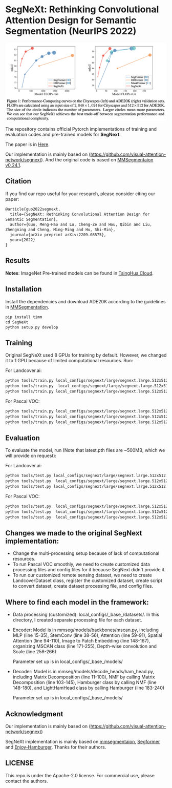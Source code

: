 # SegNeXt: Rethinking Convolutional Attention Design for Semantic Segmentation (NeurIPS 2022)

![](resources/flops.png)

The repository contains official Pytorch implementations of training and evaluation codes and pre-trained models for **SegNext**. 

The paper is in [Here](https://arxiv.org/pdf/2209.08575.pdf).

Our implementation is mainly based on (https://github.com/visual-attention-network/segnext). And the original code is based on [MMSegmentaion v0.24.1](https://github.com/open-mmlab/mmsegmentation/tree/v0.24.1).


## Citation
If you find our repo useful for your research, please consider citing our paper:

```
@article{guo2022segnext,
  title={SegNeXt: Rethinking Convolutional Attention Design for Semantic Segmentation},
  author={Guo, Meng-Hao and Lu, Cheng-Ze and Hou, Qibin and Liu, Zhengning and Cheng, Ming-Ming and Hu, Shi-Min},
  journal={arXiv preprint arXiv:2209.08575},
  year={2022}
}

```

## Results

**Notes**: ImageNet Pre-trained models can be found in [TsingHua Cloud](https://cloud.tsinghua.edu.cn/d/c15b25a6745946618462/).


## Installation
Install the dependencies and download ADE20K according to the guidelines in [MMSegmentation](https://github.com/open-mmlab/mmsegmentation/blob/v0.24.1/docs/en/get_started.md#installation).


```
pip install timm
cd SegNeXt
python setup.py develop
```

## Training

Original SegNeXt used 8 GPUs for training by default. However, we changed it to 1 GPU because of limited computational resources. Run:

For Landcover.ai:
```bash
python tools/train.py local_configs/segnext/large/segnext.large.512x512.landcover.40k_weight.py
python tools/train.py  local_configs/segnext/large/segnext.large.512x512.landcover.40k_weight_sub.py
python tools/train.py local_configs/segnext/large/segnext.large.512x512.landcover.40k_weight_sub_nopre.py
```
For Pascal VOC:
```bash
python tools/train.py local_configs/segnext/large/segnext.large.512x512.voc.40k.py
python tools/train.py local_configs/segnext/large/segnext.large.512x512.voc.40k_sub.py
python tools/train.py local_configs/segnext/large/segnext.large.512x512.voc.40k_sub_nopre.py
```


## Evaluation

To evaluate the model, run (Note that latest.pth files are ~500MB, which we will provide on request):

For Landcover.ai:
```bash
python tools/test.py local_configs/segnext/large/segnext.large.512x512.voc.40k.py work_dirs/segnext.large.512x512.voc.40k/latest.pth --eval mIoU
python tools/test.py  local_configs/segnext/large/segnext.large.512x512.voc.40k_sub.py work_dirs/segnext.large.512x512.voc.40k_sub/latest.pth --eval mIoU
python tools/test.py local_configs/segnext/large/segnext.large.512x512.voc.40k_sub_nopre.py work_dirs/segnext.large.512x512.voc.40k_sub_nopre/latest.pth --eval mIoU
```


For Pascal VOC:
```bash
python tools/test.py  local_configs/segnext/large/segnext.large.512x512.landcover.40k_weight.py work_dirs/segnext.large.512x512.landcover.40k_weight/latest.pth --eval mIoU
python tools/test.py  local_configs/segnext/large/segnext.large.512x512.landcover.40k_weight_sub.py work_dirs/segnext.large.512x512.landcover.40k_weight_sub/latest.pth --eval mIoU
python tools/test.py  local_configs/segnext/large/segnext.large.512x512.landcover.40k_weight_sub_nopre.py work_dirs/segnext.large.512x512.landcover.40k_weight_sub_nopre/latest.pth --eval mIoU
```

## Changes we made to the original SegNext implementation:

* Change the multi-processing setup because of lack of computational resources.
* To run Pascal VOC smoothly, we need to create customized data processing files and config files for it because SegNext didn't provide it.
* To run our customized remote sensing dataset,  we need to create LandcoverDataset class,  register the customized dataset, create script to convert dataset, create dataset processing file, and config files.

## Where to find each model in the framework:

* Data processing (customized): local\_configs/\_base\_/datasets/. In this directory, I created separate processing file for each dataset.
* Encoder: Model is in mmseg/models/backbones/mscan.py, including MLP (line 15-35), StemConv (line 38-56), Attention (line 59-91), Spatial Attention (line 94-110), Image to Patch Embedding (line 148-167), organizing MSCAN class (line 171-255), Depth-wise convolution and Scale (line 258-266) 

   Parameter set up is in local\_configs/\_base\_/models/
* Decoder: Model is in mmseg/models/decode\_heads/ham\_head.py, including Matrix Decomposition (line 11-100), NMF by calling Matrix Decomposition (line 103-145), Hamburger class by calling NMF (line 148-180), and LightHamHead class by calling Hamburger (line 183-240)

    Parameter set up is in local\_configs/\_base\_/models/



## Acknowledgment

Our implementation is mainly based on (https://github.com/visual-attention-network/segnext)

SegNeXt implementation is mainly based on [mmsegmentaion](https://github.com/open-mmlab/mmsegmentation/tree/v0.24.1), [Segformer](https://github.com/NVlabs/SegFormer) and [Enjoy-Hamburger](https://github.com/Gsunshine/Enjoy-Hamburger). Thanks for their authors.

## LICENSE

This repo is under the Apache-2.0 license. For commercial use, please contact the authors.
